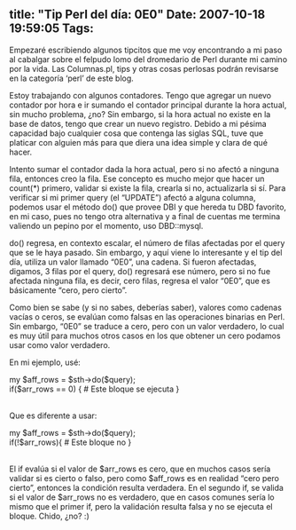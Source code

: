 title: "Tip Perl del día: 0E0"
Date: 2007-10-18 19:59:05
Tags: 
---
<p>Empezaré escribiendo algunos tipcitos que me voy encontrando a mi paso al cabalgar sobre el felpudo lomo del dromedario de Perl durante mi camino por la vida. Las Columnas.pl, tips y otras cosas perlosas podrán revisarse en la categoría &#8216;perl&#8217; de este blog.</p>

<p>Estoy trabajando con algunos contadores. Tengo que agregar un nuevo contador por hora e ir sumando el contador principal durante la hora actual, sin mucho problema, ¿no? Sin embargo, si la hora actual no existe en la base de datos, tengo que crear un nuevo registro. Debido a mi pésima capacidad bajo cualquier cosa que contenga las siglas SQL, tuve que platicar con alguien más para que diera una idea simple y clara de qué hacer.</p>

<p>Intento sumar el contador dada la hora actual, pero si no afectó a ninguna fila, entonces creo la fila. Ese concepto es mucho mejor que hacer un count(*) primero, validar si existe la fila, crearla si no, actualizarla si sí. Para verificar si mi primer query (el &#8220;UPDATE&#8221;) afectó a alguna columna, podemos usar el método do() que provee DBI y que hereda tu DBD favorito, en mi caso, pues no tengo otra alternativa y a final de cuentas me termina valiendo un pepino por el momento, uso DBD::mysql.</p>

<p>do() regresa, en contexto escalar, el número de filas afectadas por el query que se le haya pasado. Sin embargo, y aquí viene lo interesante y el tip del día, utiliza un valor llamado &#8220;0E0&#8221;, una cadena. Si fueron afectadas, digamos, 3 filas por el query, do() regresará ese número, pero si no fue afectada ninguna fila, es decir, cero filas, regresa el valor &#8220;0E0&#8221;, que es básicamente &#8220;cero, pero cierto&#8221;.</p>

<p>Como bien se sabe (y si no sabes, deberías saber), valores como cadenas vacías o ceros, se evalúan como falsas en las operaciones binarias en Perl. Sin embargo, &#8220;0E0&#8221; se traduce a cero, pero con un valor verdadero, lo cual es muy útil para muchos otros casos en los que obtener un cero podamos usar como valor verdadero.</p>

<p>En mi ejemplo, usé:</p>

<p>my $aff_rows = $sth-&gt;do($query);<br/>
if($arr_rows == 0) { # Este bloque se ejecuta }</p>

<p><br/>
Que es diferente a usar:</p>

<p>my $aff_rows = $sth-&gt;do($query);<br/>
if(!$arr_rows){ # Este bloque no }</p>

<p><br/>
El if evalúa si el valor de $arr_rows es cero, que en muchos casos sería validar si es cierto o falso, pero como $aff_rows es en realidad &#8220;cero pero cierto&#8221;, entonces la condición resulta verdadera. En el segundo if, se valida si el valor de $arr_rows no es verdadero, que en casos comunes sería lo mismo que el primer if, pero la validación resulta falsa y no se ejecuta el bloque. Chido, ¿no? :)</p>
